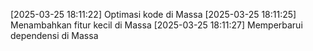 [2025-03-25 18:11:22] Optimasi kode di Massa
[2025-03-25 18:11:25] Menambahkan fitur kecil di Massa
[2025-03-25 18:11:27] Memperbarui dependensi di Massa
